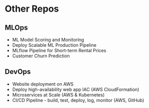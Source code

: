 # Other Repos

## MLOps
* ML Model Scoring and Monitoring
* Deploy Scalable ML Production Pipeline
* MLflow Pipeline for Short-term Rental Prices
* Customer Churn Prediction

## DevOps
* Website deployment on AWS
* Deploy high-availability web app IAC (AWS CloudFormation)
* Microservices at Scale (AWS & Kubernetes)
* CI/CD Pipeline - build, test, deploy, log, monitor (AWS, GitHub)

